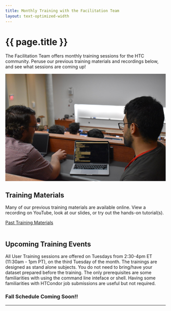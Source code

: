 ```yaml
---
title: Monthly Training with the Facilitation Team
layout: text-optimized-width
---
```


<div class="container-xxl mw-1000" markdown="1">

<h1 class="mini-bar">{{ page.title }}</h1>

The Facilitation Team offers monthly training sessions for the HTC community. Peruse
our previous training materials and recordings below, and see what sessions are 
coming up!

<img src="/assets/images/OSGUS23-andrew-help.jpg" class="w-100" /> 

<h2>Training Materials</h2>

Many of our previous training materials are available online. View a recording on 
YouTube, look at our slides, or try out the hands-on tutorial(s). 

<div class="row">
				<div class="col-auto">
					<a class="btn btn-secondary me-md-2 text-dark"
					   href="https://portal.osg-htc.org/documentation/support_and_training/training/materials/" role="button">Past Training Materials</a> <br>
				</div>
			</div>

<br>

<h2>Upcoming Training Events</h2>

All User Training sessions are offered on Tuesdays from 2:30-4pm ET 
(11:30am - 1pm PT), on the third Tuesday of the month. The trainings are 
designed as stand alone subjects. You do not need to bring/have your dataset 
prepared before the training. The only prerequisites are some familiarities 
with using the command line inteface or shell. Having some familiarities with 
HTCondor job submissions are useful but not required. 

<!--<div class="alert alert-dark d-flex flex-column">
<h5 class="mx-auto">Registration opens a month before the training date, and closes 24 
hours before the event. You can register for all of our trainings via setmore:</h5>
<a class="btn btn-secondary mx-auto d-block mt-3" href="https://osgfacilitation.setmore.com/#classes">Register Here</a>
</div>-->

<h3>Fall Schedule Coming Soon!!</h3>

<!--eventually add auto-populate with upcoming events-->

<hr>

</div>